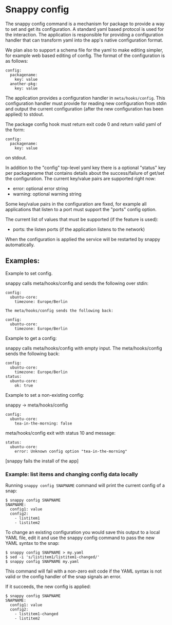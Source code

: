 Snappy config
=============

The snappy config command is a mechanism for package to provide a way
to set and get its configuration. A standard yaml based protocol is
used for the interaction. The application is responsible for providing
a configuration handler that can transform yaml into the app's native
configuration format.

We plan also to support a schema file for the yaml to make editing
simpler, for example web based editing of config. The format of the
configuration is as follows:

	config:
	  packagename:
	    key: value
	  another-pkg:
	    key: value

The application provides a configuration handler in
`meta/hooks/config`. This configuration handler must provide for reading
new configuration from stdin and output the current configuration (after
the new configuration has been applied) to stdout.

The package config hook must return exit code 0 and return valid yaml
of the form:

	config:
	  packagename:
	    key: value

on stdout.

In addition to the "config" top-level yaml key there is a optional
"status" key per packagename that contains details about the
success/failure of get/set the configuration. The current key/value
pairs are supported right now:

 - error: optional error string
 - warning: optional warning string

Some key/value pairs in the configuration are fixed, for example all
applications that listen to a port must support the "ports" config option.

The current list of values that must be supported (if the feature is used):

 - ports: the listen ports (if the application listens to the network)

When the configuration is applied the service will be restarted by
snappy automatically.

Examples:
---------

Example to set config.

snappy calls meta/hooks/config and sends the following over stdin:

	config:
	  ubuntu-core:
	    timezone: Europe/Berlin

    The meta/hooks/config sends the following back:

	config:
	  ubuntu-core:
	    timezone: Europe/Berlin

Example to get a config:

snappy calls meta/hooks/config with empty input. The meta/hooks/config sends
the following back:

	config:
	  ubuntu-core:
	    timezone: Europe/Berlin
	status:
	  ubuntu-core:
	    ok: true

Example to set a non-existing config:

snappy -> meta/hooks/config

	config:
	  ubuntu-core:
	    tea-in-the-morning: false

meta/hooks/config exit with status 10 and message:

	status:
	  ubuntu-core:
	    error: Unknown config option "tea-in-the-morning"

[snappy fails the install of the app]

### Example: list items and changing config data locally

Running `snappy config SNAPNAME` command will print the current config of a
snap:

	$ snappy config SNAPNAME
	SNAPNAME:
	  config1: value
	  config2:
	    - listitem1
	    - listitem2

To change an existing configuration you would save this output to a local
YAML file, edit it and use the snappy config command to pass the new YAML
syntax to the snap:

	$ snappy config SNAPNAME > my.yaml
	$ sed -i 's/listitem1/listitem1-changed/'
	$ snappy config SNAPNAME my.yaml

This command will fail with a non-zero exit code if the YAML syntax is not
valid or the config handler of the snap signals an error. 

If it succeeds, the new config is applied:

	$ snappy config SNAPNAME
	SNAPNAME:
	  config1: value
	  config2:
	    - listitem1-changed
	    - listitem2

